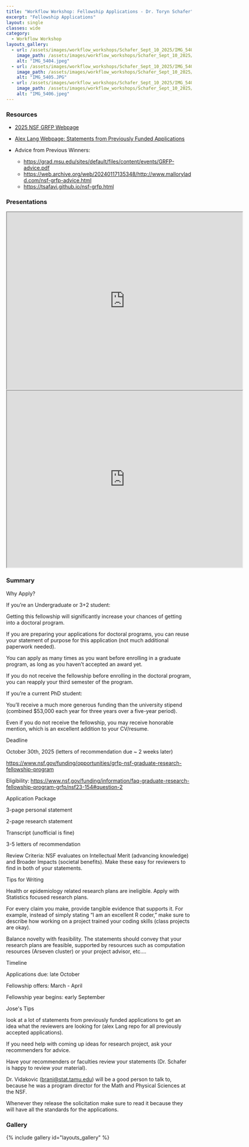 ```yaml
---
title: "Workflow Workshop: Fellowship Applications - Dr. Toryn Schafer"
excerpt: "Fellowship Applications"
layout: single
classes: wide
category:
  - Workflow Workshop
layouts_gallery:
  - url: /assets/images/workflow_workshops/Schafer_Sept_10_2025/IMG_5404.jpeg
    image_path: /assets/images/workflow_workshops/Schafer_Sept_10_2025/IMG_5404.jpeg
    alt: "IMG_5404.jpeg"
  - url: /assets/images/workflow_workshops/Schafer_Sept_10_2025/IMG_5405.jpeg
    image_path: /assets/images/workflow_workshops/Schafer_Sept_10_2025/IMG_5405.jpeg
    alt: "IMG_5405.JPG"
  - url: /assets/images/workflow_workshops/Schafer_Sept_10_2025/IMG_5406.jpeg
    image_path: /assets/images/workflow_workshops/Schafer_Sept_10_2025/IMG_5406.jpeg
    alt: "IMG_5406.jpeg"
---
```



<!--
<img src="https://github.com/tamusgsa/tamusgsa.github.io/blob/master/assets/images/workflow_workshops/Berger_Apr_08_2025/IMG_8611.jpg?raw=true" alt="Header" width="315" style="float: right;"> 
-->


### Resources

- [2025 NSF GRFP Webpage](<https://www.nsf.gov/funding/opportunities/grfp-nsf-graduate-research-fellowship-program>)

- [Alex Lang Webpage: Statements from Previously Funded Applications](<https://www.alexhunterlang.com/nsf-fellowship>)

- Advice from Previous Winners: 
  - <https://grad.msu.edu/sites/default/files/content/events/GRFP-advice.pdf>
  - <https://web.archive.org/web/20240117135348/http://www.malloryladd.com/nsf-grfp-advice.html>
  - <https://tsafavi.github.io/nsf-grfp.html>


### Presentations 

<iframe src="https://drive.google.com/file/d/1gg4RG8AZG-IYl0a0tFPfUXdtAIclwh4Q/preview" width="640" height="480" allow="autoplay"></iframe>


<iframe src="https://drive.google.com/file/d/1NRn8Hhfiz8cRcyrUkj3MF5iwE8X5rSme/preview" width="640" height="480" allow="autoplay"></iframe>


### Summary

Why Apply? 

If you’re an Undergraduate or 3+2 student: 

Getting this fellowship will significantly increase your chances of getting into a doctoral program. 

If you are preparing your applications for doctoral programs, you can reuse your statement of purpose for this application (not much additional paperwork needed). 

You can apply as many times as you want before enrolling in a graduate program, as long as you haven’t accepted an award yet. 

If you do not receive the fellowship before enrolling in the doctoral program, you can reapply your third semester of the program. 

If you’re a current PhD student: 

You’ll receive a much more generous funding than the university stipend (combined $53,000 each year for three years over a five-year period). 

Even if you do not receive the fellowship, you may receive honorable mention, which is an excellent addition to your CV/resume. 

Deadline

October 30th, 2025 (letters of recommendation due ~ 2 weeks later) 

<https://www.nsf.gov/funding/opportunities/grfp-nsf-graduate-research-fellowship-program>

Eligibility: <https://www.nsf.gov/funding/information/faq-graduate-research-fellowship-program-grfp/nsf23-154#question-2> 

Application Package 

3-page personal statement 

2-page research statement 

Transcript (unofficial is fine) 

3-5 letters of recommendation

Review Criteria: NSF evaluates on Intellectual Merit (advancing knowledge) and Broader Impacts (societal benefits). Make these easy for reviewers to find in both of your statements. 

Tips for Writing 

Health or epidemiology related research plans are ineligible. Apply with Statistics focused research plans. 

For every claim you make, provide tangible evidence that supports it. For example, instead of simply stating “I am an excellent R coder,” make sure to describe how working on a project trained your coding skills (class projects are okay). 

Balance novelty with feasibility. The statements should convey that your research plans are feasible, supported by resources such as computation resources (Arseven cluster) or your project advisor, etc…. 

Timeline

Applications due: late October

Fellowship offers: March - April 

Fellowship year begins: early September


Jose's Tips 

look at a lot of statements from previously funded applications to get an idea what the reviewers are looking for  (alex Lang repo for all previously accepted applications). 

If you need help with coming up ideas for research project, ask your recommenders for advice.

Have your recommenders or faculties review your statements (Dr. Schafer is happy to review your material). 

Dr. Vidakovic (brani@stat.tamu.edu) will be a good person to talk to, because he was a program director for the Math and Physical Sciences at the NSF.  

Whenever they release the solicitation make sure to read it because they will have all the standards for the applications.  




<!--
### Materials
<iframe src="https://drive.google.com/file/d/1XzzzJmo1eOQPnKMmMXTw2ErUF1CMZ1h0/preview" width="640" height="480" allow="autoplay"></iframe>
-->

<!--
### Recording
<iframe width="560" height="315" src="https://www.youtube.com/embed/fJ08Ntfyt80?si=_jtKxOHt6jHJnuUx" title="YouTube video player" frameborder="0" allow="accelerometer; autoplay; clipboard-write; encrypted-media; gyroscope; picture-in-picture; web-share" referrerpolicy="strict-origin-when-cross-origin" allowfullscreen></iframe>
-->


### Gallery 

{% include gallery id="layouts_gallery" %}

